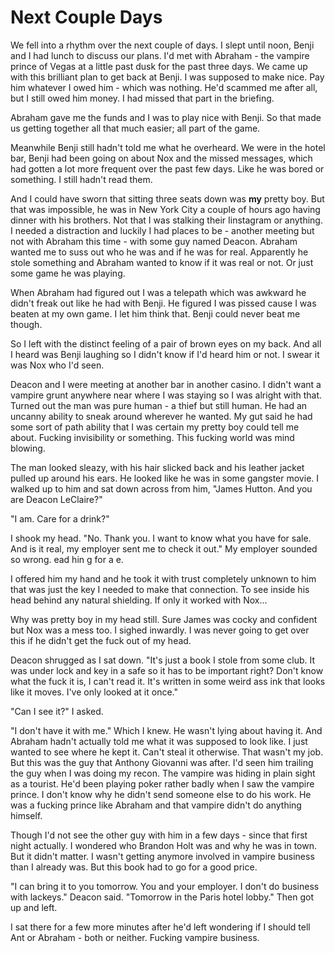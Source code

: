 # Next Couple Days
We fell into a rhythm over the next couple of days.  I slept until noon, Benji and I had lunch to discuss our plans.  I'd met with Abraham - the vampire prince of Vegas at a little past dusk for the past three days.  We came up with this brilliant plan to get back at Benji.  I was supposed to make nice.  Pay him whatever I owed him - which was nothing.  He'd scammed me after all, but I still owed him money.  I had missed that part in the briefing.  

Abraham gave me the funds and I was to play nice with Benji.  So that made us getting together all that much easier; all part of the game.

Meanwhile Benji still hadn't told me what he overheard.  We were in the hotel bar, Benji had been going on about Nox and the missed messages, which had gotten a lot more frequent over the past few days.  Like he was bored or something.  I still hadn't read them.

And I could have sworn that sitting three seats down was **my** pretty boy.  But that was impossible, he was in New York City a couple of hours ago having dinner with his brothers. Not that I was stalking their Iinstagram or anything. I needed a distraction and luckily I had places to be -  another meeting but not with Abraham this time - with some guy named Deacon.  Abraham wanted me to suss out who he was and if he was for real.  Apparently he stole something and Abraham wanted to know if it was real or not.  Or just some game he was playing.

When Abraham had figured out I was a telepath which was awkward he didn't freak out like he had with Benji.  He figured I was pissed cause I was beaten at my own game.  I let him think that.  Benji could never beat me though.

So I left with the distinct feeling of a pair of brown eyes on my back.  And all I heard was Benji laughing so I didn't know if I'd heard him or not.  I swear it was Nox who I'd seen.

Deacon and I were meeting at another bar in another casino.  I didn't want a vampire grunt anywhere near where I was staying so I was alright with that.  Turned out the man was pure human - a thief but still human.  He had an uncanny ability to sneak around wherever he wanted.  My gut said he had some sort of path ability that I was certain my pretty boy could tell me about.  Fucking invisibility or something.  This fucking world was mind blowing.

The man looked sleazy, with his hair slicked back and his leather jacket pulled up around his ears.  He looked like he was in some gangster movie.  I walked up to him and sat down across from him, "James Hutton.  And you are Deacon LeClaire?"

"I am.  Care for a drink?"

I shook my head.  "No.  Thank you.  I want to know what you have for sale.  And is it real, my employer sent me to check it out."  My employer sounded so wrong.   ead hin g for a e.

I offered him my hand and he took it with trust completely unknown to him that was just the key I needed to make that connection.  To see inside his head behind any natural shielding.  If only it worked with Nox...

Why was pretty boy in my head still.  Sure James was cocky and confident but Nox was a mess too.  I sighed inwardly.  I was never going to get over this if he didn't get the fuck out of my head.

Deacon shrugged as I sat down.  "It's just a book I stole from some club.  It was under lock and key in a safe so it has to be important right?  Don't know what the fuck it is, I can't read it.  It's written in some weird ass ink that looks like it moves.  I've only looked at it once."

"Can I see it?"  I asked.

"I don't have it with me."  Which I knew.  He wasn't lying about having it.  And Abraham hadn't actually told me what it was supposed to look like. I just wanted to see where he kept it.  Can't steal it otherwise.  That wasn't my job.  But this was the guy that Anthony Giovanni was after.  I'd seen him trailing the guy when I was doing my recon.  The vampire was hiding in plain sight as a tourist.  He'd been playing poker rather badly when I saw the vampire prince.  I don't know why he didn't send someone else to do his work.  He was a fucking prince like Abraham and that vampire didn't do anything himself.

Though I'd not see the other guy with him in a few days - since that first night actually.  I wondered who Brandon Holt was and why he was in town.  But it didn't matter.  I wasn't getting anymore involved in vampire business than I already was.  But this book had to go for a good price.  

"I can bring it to you tomorrow.  You and your employer.  I don't do business with lackeys."  Deacon said.  "Tomorrow in the Paris hotel lobby."  Then got up and left.

I sat there for a few more minutes after he'd left wondering if I should tell Ant or Abraham - both or neither.  Fucking vampire business.


<!--stackedit_data:
eyJkaXNjdXNzaW9ucyI6eyJQUXZFS2RHUWd1c1hZc1pmIjp7In
RleHQiOiJib3kiLCJzdGFydCI6OTQ5LCJlbmQiOjk1Mn19LCJj
b21tZW50cyI6eyIxb0dRMkl4amxBak5pM1NSIjp7ImRpc2N1c3
Npb25JZCI6IlBRdkVLZEdRZ3VzWFlzWmYiLCJzdWIiOiJnaDo0
MjYwODU3MiIsInRleHQiOiJIZSBzaG91bGQgZG91YnQgaGltc2
VsZiBvciBkaXNtaXNzIGl0PyAnQnV0IHRoYXQgd2FzIGltcG9z
c2libGUsIGhlIHdhcyBpbiBOWUMgYSBjb3VwbGUgb2YgaG91cn
MgYWdvIGhhdmluZyBkaW5uZXIgd2l0aCBoaXMgYnJvdGhlcnMu
IE5vdCB0aGF0IEkgd2FzIHN0YWxraW5nIHRoZWlyIGluc3RhZ3
JhbSBvciBhbnl0aGluZy4gSSBuZWVkZWQgYSBkaXN0cmFjdGlv
biBhbmQgbHVja2lseSBJIGhhZCBwbGFjZXMgdG8gYmUuLi4nIi
wiY3JlYXRlZCI6MTUzNjIzMDA3MDY5M30sIndtUEFPb2RueGNm
QlVpelIiOnsiZGlzY3Vzc2lvbklkIjoiUFF2RUtkR1FndXNYWX
NaZiIsInN1YiI6ImdoOjExODE5MjMiLCJ0ZXh0Ijoib29oIEkg
bGlrZWQgdGhhdCIsImNyZWF0ZWQiOjE1MzYyMzM0MDY0NDB9fS
wiaGlzdG9yeSI6Wy0yMDEzMTQ1NDc2LDIxMzQ1NjQ3MzMsLTIw
NDAxOTkyNjcsLTEyOTM3MzczOTQsNzU1MjcyMTYyLDEyMDc1MD
kwNzEsOTM0Njk0NzI2LC0xNDcxMTQyMTU0LC05OTgwMDI1MzIs
Njk3NzIzODM0LC0xODAxODk2NDc3LDYwNjQ5OTU3OCwtNjk4Mj
A3NjcwLC03MzAyMjM4LC0xMDU5NjIwMTQxLC0yMDg4NzQ2NjEy
XX0=
-->